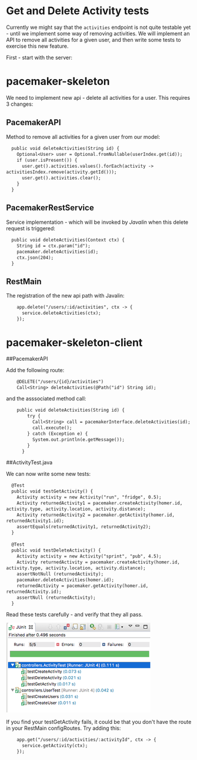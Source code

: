# Get and Delete Activity tests

Currently we might say that the `activities` endpoint is not quite testable yet - until we implement some way of removing activities. We will implement an API to remove all activities for a given user, and then write some tests to exercise this new feature.

First - start with the server:

# pacemaker-skeleton

We need to implement new api - delete all activities for a user. This requires 3 changes:

## PacemakerAPI

Method to remove all activities for a given user from our model:

~~~
  public void deleteActivities(String id) {
    Optional<User> user = Optional.fromNullable(userIndex.get(id));
    if (user.isPresent()) {
      user.get().activities.values().forEach(activity -> activitiesIndex.remove(activity.getId()));
      user.get().activities.clear();
    }
  }
~~~

## PacemakerRestService

Service implementation - which will be invoked by *Javalin* when this delete request is triggered:

~~~
  public void deleteActivities(Context ctx) {
    String id = ctx.param("id");
    pacemaker.deleteActivities(id);
    ctx.json(204);
  }
~~~


## RestMain

The registration of the new api path with Javalin:

~~~
    app.delete("/users/:id/activities", ctx -> {
      service.deleteActivities(ctx);
    });
~~~


# pacemaker-skeleton-client

##PacemakerAPI

Add the following route:

~~~
    @DELETE("/users/{id}/activities")
    Call<String> deleteActivities(@Path("id") String id);

~~~

and the asssociated method call:

~~~
    public void deleteActivities(String id) {
        try {
          Call<String> call = pacemakerInterface.deleteActivities(id);
          call.execute();
        } catch (Exception e) {
          System.out.println(e.getMessage());
        }
      }
~~~


##ActivityTest.java

We can now write some new tests:

~~~
  @Test
  public void testGetActivity() {
    Activity activity = new Activity("run", "fridge", 0.5);
    Activity returnedActivity1 = pacemaker.createActivity(homer.id, activity.type, activity.location, activity.distance);
    Activity returnedActivity2 = pacemaker.getActivity(homer.id, returnedActivity1.id);
    assertEquals(returnedActivity1, returnedActivity2);
  }
  
  @Test
  public void testDeleteActivity() {
    Activity activity = new Activity("sprint", "pub", 4.5);
    Activity returnedActivity = pacemaker.createActivity(homer.id, activity.type, activity.location, activity.distance);
    assertNotNull (returnedActivity);
    pacemaker.deleteActivities(homer.id);
    returnedActivity = pacemaker.getActivity(homer.id, returnedActivity.id);
    assertNull (returnedActivity);
  }
~~~

Read these tests carefully - and verify that they all pass.

![](img/01.png)

If you find your testGetActivity fails, it could be that you don't have the route in your RestMain configRoutes.  Try adding this:

~~~
    app.get("/users/:id/activities/:activityId", ctx -> {
      service.getActivity(ctx);
    });
~~~
